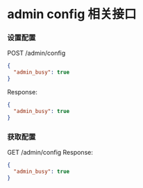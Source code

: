# admin config 相关接口

### 设置配置
POST /admin/config
```json
{
  "admin_busy": true
}
```  
Response:
```json
{
  "admin_busy": true
}
```

### 获取配置
GET /admin/config
Response:
```json
{
  "admin_busy": true
}
```